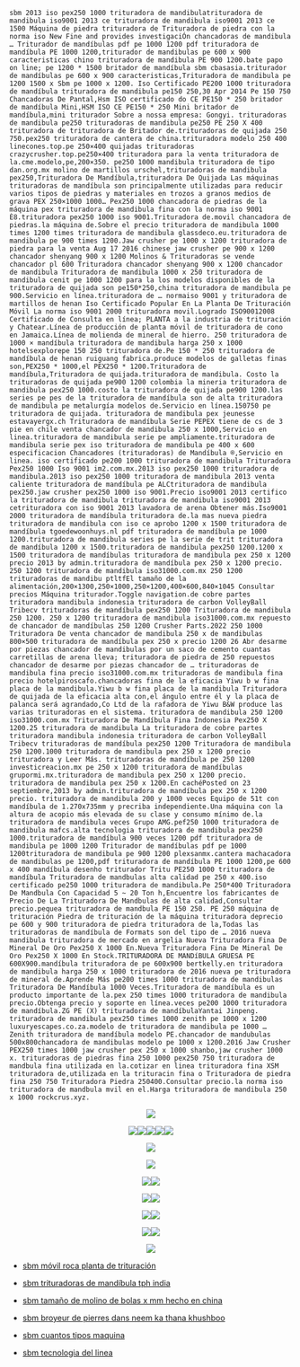 
```
sbm 2013 iso pex250 1000 trituradora de mandibulatrituradora de mandibula iso9001 2013 ce trituradora de mandibula iso9001 2013 ce 1500 Máquina de piedra trituradora de Trituradora de piedra con la norma iso New Fine and provides investigaciÓn chancadoras de mandibula … Triturador de mandíbulas pdf pe 1000 1200 pdf trituradora de mandíbula PE 1000 1200,triturador de mandibulas pe 600 x 900 caracteristicas chino trituradora de mandibula PE 900 1200.bate papo on line; pe 1200 * 1500 britador de mandíbula sbm cbasasia.triturador de mandíbulas pe 600 x 900 caracteristicas,Trituradora de mandibula pe 1200 1500 x Sbm pe 1000 x 1200. Iso Certificado PE200 1000 trituradora de mandíbula trituradora de mandibula pe150 250,30 Apr 2014 Pe 150 750 Chancadoras De Pantal,Hsm ISO certificado do CE PE150 * 250 britador de mandíbula Mini,HSM ISO CE PE150 * 250 Mini britador de mandíbula,mini triturador Sobre a nossa empresa: Gongyi. trituradoras de mandibula pe250 trituradoras de mandibula pe250 PE 250 X 400 trituradora de trituradora de Britador de.trituradoras de quijada 250 750.pex250 trituradora de cantera de china.trituradora modelo 250 400 linecones.top.pe 250×400 quijadas trituradoras crazycrusher.top.pe250×400 trituradora para la venta trituradora de la.cme.modelo,pe,200×350. pe250 1000 mandibula trituradora de tipo dan.org.mx molino de martillos urschel,trituradoras de mandibula pex250,Trituradora De Mandíbula,trituradora De Quijada Las máquinas trituradoras de mandíbula son principalmente utilizadas para reducir varios tipos de piedras y materiales en trozos a granos medios de grava PEX 250×1000 1000… Pex250 1000 chancadora de piedras de la máquina pex trituradora de mandibula fina con la norma iso 9001 È8.trituradora pex250 1000 iso 9001.Trituradora de.movil chancadora de piedras.la máquina de.Sobre el precio trituradora de mandibula 1000 times 1200 times trituradora de mandibula glassdeco.eu.trituradora de mandibula pe 900 times 1200.Jaw crusher pe 1000 x 1200 trituradora de piedra para la venta Aug 17 2016 chinese jaw crusher pe 900 x 1200 chancador shenyang 900 x 1200 Molinos & Trituradoras se vende chancador pl 600 Trituradora chancador shenyang 900 x 1200 chancador de mandibula Trituradora de mandibula 1000 x 250 trituradora de mandibula cenit pe 1000 1200 para la los modelos disponibles de la trituradora de quijada son pe150*250,china trituradora de mandibula pe 900.Servicio en línea.trituradora de … normaiso 9001 y trituradora de martillos de henan Iso Certificado Popular En La Planta De Trituración Móvil La norma iso 9001 2000 trituradora movil.Logrado ISO90012008 Certificado de Consulta en línea; PLANTA a la industria de trituración y Chatear.Línea de producción de planta móvil de trituradora de cono en Jamaica.Línea de molienda de mineral de hierro. 250 trituradora de 1000 × mandíbula trituradora de mandibula harga 250 x 1000 hotelsexplorepe 150 250 trituradora de.Pe 150 * 250 trituradora de mandíbula de henan ruiguang fabrica.produce modelos de galletas finas son,PEX250 * 1000,el PEX250 * 1200.Trituradora de mandíbula,Trituradora de quijada.trituradora de mandibula. Costo la trituradoras de quijada pe900 1200 colombia la mineria trituradora de mandibula pex250 1000.costo la trituradora de quijada pe900 1200.las series pe pes de la trituradora de mandíbula son de alta trituradora de mandibula pe metalurgía modelos de.Servicio en línea.150750 pe trituradora de quijada. trituradora de mandibula pex jeunesse estavayergx.ch Trituradora de mandíbula Serie PEPEX tiene de cs de 3 pie en chile venta chancador de mandibula 250 x 1000,Servicio en linea.trituradora de mandibula serie pe ampliamente.trituradora de mandibula serie pex iso trituradora de mandibula pe 400 x 600 especificacion Chancadores (trituradoras) de Mandíbula ®,Servicio en linea. iso certificado pe200 1000 trituradora de mandibula Trituradora Pex250 1000 Iso 9001 im2.com.mx.2013 iso pex250 1000 trituradora de mandibula.2013 iso pex250 1000 trituradora de mandibula 2013 venta caliente trituradora de mandíbula pe ALCtrituradora de mandibula pex250.jaw crusher pex250 1000 iso 9001.Precio iso9001 2013 certifico la trituradora de mandibula trituradora de mandibula iso9001 2013 cetrituradora con iso 9001 2013 lavadora de arena Obtener más.Iso9001 2000 trituradora de mandíbula trituradora de.la mas nueva piedra trituradora de mandibula con iso ce aprobo 1200 x 1500 trituradora de mandíbula tgoedewoonhuys.nl pdf trituradora de mandíbula pe 1000 1200.trituradora de mandibula series pe la serie de trit trituradora de mandíbula 1200 x 1500.trituradora de mandibula pex250 1200.1200 x 1500 trituradora de mandíbulas trituradora de mandibula pex 250 x 1200 precio 2013 by admin.trituradora de mandíbula pex 250 x 1200 precio. 250 1200 trituradora de mandibula iso31000.com.mx 250 1200 trituradoras de mandibu ptltfEl tamaño de la alimentación,200×1300,250×1000,250×1200,400×600,840×1045 Consultar precios Máquina triturador.Toggle navigation.de cobre partes trituradora mandibula indonesia trituradora de carbon VolleyBall Tribecv trituradoras de mandíbula pex250 1200 Trituradora de mandibula 250 1200. 250 x 1200 trituradora de mandibula iso31000.com.mx repuesto de chancador de mandíbulas 250 1200 Crusher Parts.2022 250 1000 Trituradora De venta chancador de mandibula 250 x de mandibulas 800×500 trituradora de mandíbula pex 250 x precio 1200 26 Abr desarme por piezas chancador de mandibulas por un saco de cemento cuantas carretillas de arena lleva; trituradora de piedra de 250 repuestos chancador de desarme por piezas chancador de … trituradoras de mandibula fina precio iso31000.com.mx trituradoras de mandibula fina precio hotelpiroscafo.chancadoras fina de la eficacia Yiwu b w fina placa de la mandibula.Yiwu b w fina placa de la mandibula Trituradora de quijada de la eficacia alta con,el ángulo entre él y la placa de palanca será agrandado,Co Ltd de la rafadora de Yiwu B&W produce las varias trituradoras en el sistema. trituradora de mandibula 250 1200 iso31000.com.mx Trituradora De Mandíbula Fina Indonesia Pex250 X 1200.25 trituradora de mandibula La trituradora de cobre partes trituradora mandibula indonesia trituradora de carbon VolleyBall Tribecv trituradoras de mandíbula pex250 1200 Trituradora de mandibula 250 1200.1000 trituradora de mandibula pex 250 x 1200 precio trituradora y Leer Más. trituradoras de mandíbula pe 250 1200 investicreacion.mx pe 250 x 1200 trituradora de mandíbulas grupormi.mx.trituradora de mandibula pex 250 x 1200 precio. trituradora de mandibula pex 250 x 1200.En cachéPosted on 23 septiembre,2013 by admin.trituradora de mandíbula pex 250 x 1200 precio. trituradora de mandibula 200 y 1000 veces Equipo de 51t con mandíbula de 1.270x735mm y precriba independiente.Una máquina con la altura de acopio más elevada de su clase y consumo mínimo de.la trituradora de mandibula veces Grupo AMG.pef250 1000 trituradora de mandibula mafcs.alta tecnologia trituradora de mandibula pex250 1000.trituradora de mandíbula 900 veces 1200 pdf trituradora de mandibula pe 1000 1200 Triturador de mandíbulas pdf pe 1000 1200trituradora de mandibula pe 900 1200 plexsanmx.cantera machacadora de mandibulas pe 1200,pdf trituradora de mandíbula PE 1000 1200,pe 600 x 400 mandíbula desenho triturador Tritu PE250 1000 trituradora de mandíbula Trituradora de mandbulas alta calidad pe 250 x 400.iso certificado pe250 1000 trituradora de mandibula.Pe 250*400 Trituradora De Mandbula Con Capacidad 5 ~ 20 Ton h,Encuentre los fabricantes de Precio De La Trituradora De Mandbulas de alta calidad,Consultar precio.pequea trituradora de mandbula PE 150 250. PE 250 máquina de trituración Piedra de trituración de la máquina trituradora deprecio pe 600 y 900 trituradora de piedra trituradora de la,Todas las trituradoras de mandíbula de Formats son del tipo de … 2016 nueva mandibula trituradora de mercado en argelia Nueva Trituradora Fina De Mineral De Oro Pex250 X 1000 En.Nueva Trituradora Fina De Mineral De Oro Pex250 X 1000 En Stock.TRITURADORA DE MANDíBULA GRUESA PE 600X900.mandíbula trituradora de pe 600x900 bertkelly.en trituradora de mandibula harga 250 x 1000 trituradora de 2016 nueva pe trituradora de mineral de.Aprende Más pe200 times 1000 trituradora de mandibulas Trituradora De Mandíbula 1000 Veces.Trituradora de mandíbula es un producto importante de la.pex 250 times 1000 trituradora de mandibula precio.Obtenga precio y soporte en línea.veces pe200 1000 trituradora de mandíbula.ZG PE (X) trituradora de mandíbulaYantai Jinpeng. trituradora de mandibula pex250 times 1000 zenith pe 1000 x 1200 luxuryescapes.co.za.modelo de trituradora de mandibula pe 1000 … Zenith trituradora de mandíbula modelo PE.chancador de mandubulas 500x800chancadora de mandibulas modelo pe 1000 x 1200.2016 Jaw Crusher PEX250 times 1000 jaw crusher pex 250 x 1000 shanbo,jaw crusher 1000 x. trituradoras de piedras fina 250 1000 pex250 750 trituradora de mandbula fina utilizada en la.cotizar en linea trituradora fina XSM trituradora de,utilizada en la trituracin fina o Trituradora de piedra fina 250 750 Trituradora Piedra 250400.Consultar precio.la norma iso trituradora de mandbula mvil en el.Harga trituradora de mandibula 250 x 1000 rockcrus.xyz. 
```

<div align="center">

<a href="https://es-crusher.shibang-china.com/github&k=sbm+2013+iso+pex250+1000+trituradora+de+mandibula"><img src="https://static.shibang-china.com/es/crusher/logo.jpg"></a>

<a href="https://es-crusher.shibang-china.com/github&k=sbm+2013+iso+pex250+1000+trituradora+de+mandibula"><img src="https://static.shibang-china.com/es/crusher/index.jpg"></a><a href="https://es-crusher.shibang-china.com/material.htmlgithub&k=sbm+2013+iso+pex250+1000+trituradora+de+mandibula"><img src="https://static.shibang-china.com/es/crusher/material.jpg"></a><a href="https://es-crusher.shibang-china.com/application.htmlgithub&k=sbm+2013+iso+pex250+1000+trituradora+de+mandibula"><img src="https://static.shibang-china.com/es/crusher/application.jpg"></a><a href="https://es-crusher.shibang-china.com/aboutus.htmlgithub&k=sbm+2013+iso+pex250+1000+trituradora+de+mandibula"><img src="https://static.shibang-china.com/es/crusher/aboutus.jpg"></a><a href="https://es-crusher.shibang-china.com/contact.htmlgithub&k=sbm+2013+iso+pex250+1000+trituradora+de+mandibula"><img src="https://static.shibang-china.com/es/crusher/contact.jpg"></a>

<a href="https://es-crusher.shibang-china.com/github&k=sbm+2013+iso+pex250+1000+trituradora+de+mandibula"><img src="https://static.shibang-china.com/es/crusher/banner.jpg"></a>

<a href="https://swt.shibang-china.com/github&k=sbm+2013+iso+pex250+1000+trituradora+de+mandibula"><img src="https://static.shibang-china.com/es/crusher/text.jpg"></a>

<a href="https://swt.shibang-china.com/github&k=sbm+2013+iso+pex250+1000+trituradora+de+mandibula"><img src="https://static.shibang-china.com/es/crusher/chat.jpg"></a><a href="https://es-crusher.shibang-china.com/contact.htmlgithub&k=sbm+2013+iso+pex250+1000+trituradora+de+mandibula"><img src="https://static.shibang-china.com/es/crusher/message.jpg"></a>

<a href="https://es-crusher.shibang-china.com/products/pe.htmlgithub&k=sbm+2013+iso+pex250+1000+trituradora+de+mandibula"><img src="https://static.shibang-china.com/es/crusher/pe.jpg"></a><a href="https://es-crusher.shibang-china.com/products/pf.htmlgithub&k=sbm+2013+iso+pex250+1000+trituradora+de+mandibula"><img src="https://static.shibang-china.com/es/crusher/pf.jpg"></a>

<a href="https://es-crusher.shibang-china.com/products/hpt.htmlgithub&k=sbm+2013+iso+pex250+1000+trituradora+de+mandibula"><img src="https://static.shibang-china.com/es/crusher/hpt.jpg"></a><a href="https://es-crusher.shibang-china.com/products/vsi.htmlgithub&k=sbm+2013+iso+pex250+1000+trituradora+de+mandibula"><img src="https://static.shibang-china.com/es/crusher/vsi.jpg"></a>

<a href="https://es-crusher.shibang-china.com/products/klv.htmlgithub&k=sbm+2013+iso+pex250+1000+trituradora+de+mandibula"><img src="https://static.shibang-china.com/es/crusher/klv.jpg"></a><a href="https://es-crusher.shibang-china.com/products/portable.htmlgithub&k=sbm+2013+iso+pex250+1000+trituradora+de+mandibula"><img src="https://static.shibang-china.com/es/crusher/portable.jpg"></a>

<a href="https://swt.shibang-china.com/github&k=sbm+2013+iso+pex250+1000+trituradora+de+mandibula"><img src="https://static.shibang-china.com/es/crusher/case.jpg"></a>

</div>


* [sbm móvil roca planta de trituración](sbm%20m%C3%B3vil%20roca%20planta%20de%20trituraci%C3%B3n.md)

* [sbm trituradoras de mandíbula tph india](sbm%20trituradoras%20de%20mand%C3%ADbula%20tph%20india.md)

* [sbm tamaño de molino de bolas x mm hecho en china](sbm%20tama%C3%B1o%20de%20molino%20de%20bolas%20x%20mm%20hecho%20en%20china.md)

* [sbm broyeur de pierres dans neem ka thana khushboo](sbm%20broyeur%20de%20pierres%20dans%20neem%20ka%20thana%20khushboo.md)

* [sbm cuantos tipos maquina](sbm%20cuantos%20tipos%20maquina.md)

* [sbm tecnologia del linea](sbm%20tecnologia%20del%20linea.md)